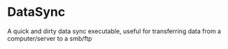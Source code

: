 # DataSync
A quick and dirty data sync executable, useful for transferring data from a computer/server to a smb/ftp

